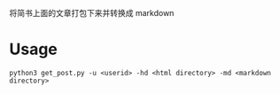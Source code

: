 将简书上面的文章打包下来并转换成 markdown

# Usage
`python3 get_post.py -u <userid> -hd <html directory> -md <markdown directory>`
